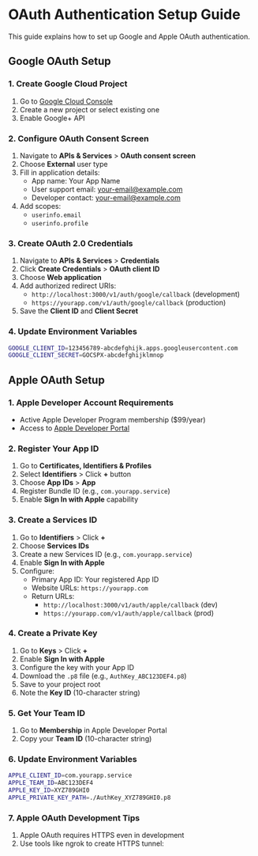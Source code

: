 # OAuth Authentication Setup Guide

This guide explains how to set up Google and Apple OAuth authentication.

## Google OAuth Setup

### 1. Create Google Cloud Project

1. Go to [Google Cloud Console](https://console.cloud.google.com/)
2. Create a new project or select existing one
3. Enable Google+ API

### 2. Configure OAuth Consent Screen

1. Navigate to **APIs & Services** > **OAuth consent screen**
2. Choose **External** user type
3. Fill in application details:
   - App name: Your App Name
   - User support email: your-email@example.com
   - Developer contact: your-email@example.com
4. Add scopes:
   - `userinfo.email`
   - `userinfo.profile`

### 3. Create OAuth 2.0 Credentials

1. Navigate to **APIs & Services** > **Credentials**
2. Click **Create Credentials** > **OAuth client ID**
3. Choose **Web application**
4. Add authorized redirect URIs:
   - `http://localhost:3000/v1/auth/google/callback` (development)
   - `https://yourapp.com/v1/auth/google/callback` (production)
5. Save the **Client ID** and **Client Secret**

### 4. Update Environment Variables

```bash
GOOGLE_CLIENT_ID=123456789-abcdefghijk.apps.googleusercontent.com
GOOGLE_CLIENT_SECRET=GOCSPX-abcdefghijklmnop
```

## Apple OAuth Setup

### 1. Apple Developer Account Requirements

- Active Apple Developer Program membership ($99/year)
- Access to [Apple Developer Portal](https://developer.apple.com/)

### 2. Register Your App ID

1. Go to **Certificates, Identifiers & Profiles**
2. Select **Identifiers** > Click **+** button
3. Choose **App IDs** > **App**
4. Register Bundle ID (e.g., `com.yourapp.service`)
5. Enable **Sign In with Apple** capability

### 3. Create a Services ID

1. Go to **Identifiers** > Click **+**
2. Choose **Services IDs**
3. Create a new Services ID (e.g., `com.yourapp.service`)
4. Enable **Sign In with Apple**
5. Configure:
   - Primary App ID: Your registered App ID
   - Website URLs: `https://yourapp.com`
   - Return URLs: 
     - `http://localhost:3000/v1/auth/apple/callback` (dev)
     - `https://yourapp.com/v1/auth/apple/callback` (prod)

### 4. Create a Private Key

1. Go to **Keys** > Click **+**
2. Enable **Sign In with Apple**
3. Configure the key with your App ID
4. Download the `.p8` file (e.g., `AuthKey_ABC123DEF4.p8`)
5. Save to your project root
6. Note the **Key ID** (10-character string)

### 5. Get Your Team ID

1. Go to **Membership** in Apple Developer Portal
2. Copy your **Team ID** (10-character string)

### 6. Update Environment Variables

```bash
APPLE_CLIENT_ID=com.yourapp.service
APPLE_TEAM_ID=ABC123DEF4
APPLE_KEY_ID=XYZ789GHI0
APPLE_PRIVATE_KEY_PATH=./AuthKey_XYZ789GHI0.p8
```
   
### 7. Apple OAuth Development Tips
1. Apple OAuth requires HTTPS even in development
2. Use tools like ngrok to create HTTPS tunnel:
